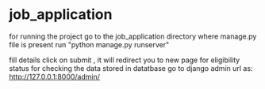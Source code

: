 # job_application

for running the project
  go to the job_application directory where manage.py file is present
  run "python manage.py runserver"

fill details click on submit , it will redirect you to new page for eligibility status
for checking the data stored in datatbase 
  go to django admin url as:
    http://127.0.0.1:8000/admin/
